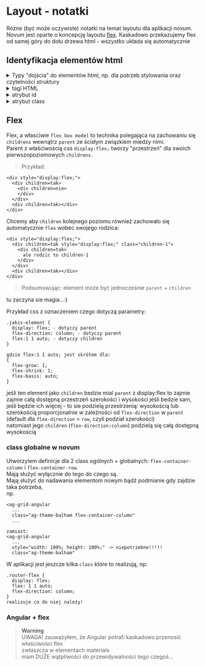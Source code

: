 # Layout - notatki

Różne (być może oczywiste) notatki na temat layoutu dla aplikacji *novum*.   
Novum jest oparte o koncepcję layoutu [flex](#flex). 
Kaskadowo przekazujemy flex od samej góry do dołu drzewa html - wszystko układa się automatycznie 

## Identyfikacja elementów html

<details><summary markdown="span">Typy "dojścia" do elementów html, np. dla potrzeb stylowania oraz czytelności struktury </summary>
  
  > Elementy składające sie z więcej niż jednego słowa łączymy klawiaturowym minusem `-`, np: `mat-tab-body`, `super-class`  
  > dla `class` i `id` dopuszczalne jest stosowanie camelCase - proponuję jednak zasadę opisaną wyżej
  
</details>


<details><summary> tagi HTML</summary>

### tagi: 
(np. `div`, `span`, `mat-tab-body`, `sit-dict-container`)

> standardowy tag html jako element layoutu jest: blokowy(np: `<div>`, `<p>`) lub liniowy(np: `<span>`, `<strong>`)  
> niestandardowy tag jest "przezroczysty"(np: `<router>`, `<mat-tab-body>`) 

</details>

<details><summary> atrybut id </summary>

### id: 
(np: `<div id="jakis-identykikator">`)

> jednoznaczny identyfikator elementu, w kodzie HTML może wystąpić tylko 1 raz!  
> Uwaga: nie może zawierać białych znaków!

</details>

<details><summary> atrybut class </summary>

### class: 
(np: `<div class="router-flex column cos-innego">`) 
> atrybut uniwersalny: może zawirać dowolną ilość nazw 

Proponuję stosowanie `class` jako podstawowego, głównego i wielowymiarowego atrybutu. 

#### Przykłady:

`<przykladowy-tag class="ogolny-styl identyfikator-elementu inny-dowolny" >`

Przykład w aplikacji novum:

typowy component zwraca siebie w "swoim" tagu
```
@Component({
  selector: 'sit-sys-dictionaries',
  templateUrl: './sit-sys-dictionaries.component.html',
  styleUrls: ['./sit-sys-dictionaries.component.scss']
})

Wynik w html: `<sit-sys-dictionaries>`
```

component zwraca siebie jak wyżej z ogólną class
```
@Component({
  selector: 'sit-sys-dictionaries',
  templateUrl: './sit-sys-dictionaries.component.html',
  styleUrls: ['./sit-sys-dictionaries.component.scss'],
  host: {class: 'router-flex'}
})

Wynik w html: `<sit-sys-dictionaries class="router-flex">`
```

component zwraca siebie jak wyżej z ogólną class + nazwą samego siebie
```
@Component({
  selector: 'sit-sys-dictionaries',
  templateUrl: './sit-sys-dictionaries.component.html',
  styleUrls: ['./sit-sys-dictionaries.component.scss'],
  host: {class: 'router-flex sit-sys-dictionaries'}
})

Wynik w html: `<sit-sys-dictionaries class="router-flex sit-sys-dictionaries">`
```

component zwraca siebie w tagu `div` z ogólną class + nazwą samego siebie
```
@Component({
  selector: '[sit-sys-dictionaries]',
  templateUrl: './sit-sys-dictionaries.component.html',
  styleUrls: ['./sit-sys-dictionaries.component.scss'],
  host: {class: 'router-flex sit-sys-dictionaries'}
})

Wynik w html: `<div class="router-flex sit-sys-dictionaries">`
```
> Dzięki temu w `html` łatwiej się zorientową czym jest dany element. Pozostaje kwestia konwencji nazw: czy na tym "poziomie" użyć: `sit-sys-dictionaries` czy `sit-sys-dictionaries-component` ponieważ będziemy chcieli użyć `sit-sys-dictionaries` gdzieś wewnątrz komponentu.

</details>





## Flex

Flex, a własciwie `flex box model` to technika polegająca na zachowaniu się `childrens` wewnątrz `parent` ze ścisłym związkiem miedzy nimi.  
Parent z właściwością css `display:flex;` tworzy "przestrzeń" dla swoich pierwszopoziomowych `childrens`. 

> Przykład:
```
<div style="display:flex;">
  <div children=tak>
    <div children=nie>
    </div>
  </div>
  <div children=tak></div>
</div>
```
Chcemy aby `children` kolejnego poziomu również zachowało się automatycznie `flex` wobec swojego rodzica:

```
<div style="display:flex;">
  <div children=tak style="display:flex;" class="children-1">
    <div children=tak> 
      ale rodzic to children-1 
    </div>
  </div>
  <div children=tak></div>
</div>
```

> Podsumowując: element może być jednocześnie `parent` + `children`

tu zaczyna sie magia...:)

Przykład css z oznaczeniem czego dotyczą parametry:
```
.jakis-element {
  display: flex; - dotyczy parent
  flex-direction: column; - dotyczy parent
  flex:1 1 auto; - dotyczy children
}

gdzie flex:1 1 auto; jest skrótem dla: 
{
  flex-grow: 1;
  flex-shrink: 1;
  flex-basis: auto;
}
```
jeśli ten element jako `children` bedzie mial `parent` z display:flex to zajmie zajmie całą dostępną przestrzeń szerokości i wysokości jeśli bedzie sam,  jeśli będzie ich więcej - to sie podzielą przestrzenią: wysokością lub szerokością proporcjonalnie w zależności od `flex-direction` w `parent` 
(default dla `flex-direction` = `row`, czyli podział szerokości)  
natomiast jego `children` (`flex-direction:column`) podzielą się całą dostępną wysokością


### class globalne w novum

Utworzylem definicje dla 2 class ogólnych + globalnych: `flex-container-column` i `flex-container-row`.  
Mają służyć wyłącznie do tego do czego są.  
Mają służyć do nadawania elementom nowym bądź podmianie gdy zajdzie taka potrzeba,  
np.  
```
<ag-grid-angular
  ...
  class="ag-theme-balham flex-container-column"
  ...

zamiast:
<ag-grid-angular
  ...
  style="width: 100%; height: 100%;" -> niepotrzebne!!!!!
  class="ag-theme-balham"
```


W aplikacji jest jeszcze kilka `class` które to realizują, np:
```
.router-flex {
  display: flex;
  flex: 1 1 auto;
  flex-direction: column;
}
realizuje co do niej należy!
```


### Angular + flex

> **Warning**  
> UWAGA! zauważyłem, że Angular potrafi kaskadowo przenosić właściwości flex  
> zwłaszcza w elementach materials  
> mam DUŻE wątpliwości do przewidywalności tego czegoś...

